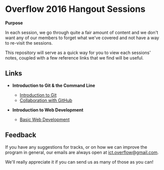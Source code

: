 # Overflow 2016 Hangout Sessions

**Purpose**

In each session, we go through quite a fair amount of content and we don't want any of our members to forget what we've covered and not have a way to re-visit the sessions.

This repository will serve as a quick way for you to view each sessions' notes, coupled with a few reference links that we find will be useful.

## Links
- **Introduction to Git & the Command Line**
  - [Introduction to Git](https://github.com/np-overflow/2016-sessions/blob/master/01%20--%20Introduction%20to%20Git%20%26%20the%20Command%20Line/01.1.md)
  - [Collaboration with GitHub](https://github.com/np-overflow/2016-sessions/blob/master/01%20--%20Introduction%20to%20Git%20%26%20the%20Command%20Line/01.2.md)

- **Introduction to Web Development**
  - [Basic Web Development]()

## Feedback
If you have any suggestions for tracks, or on how we can improve the program in general, our emails are always open at [ict.overflow@gmail.com](mailto://ict.overflow@gmail.com).

We'll really appreciate it if you can send us as many of those as you can!
